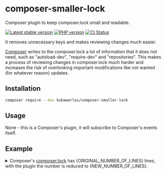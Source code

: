 # composer-smaller-lock

Composer plugin to keep composer.lock small and readable.

[![Latest stable version](https://img.shields.io/packagist/v/kubawerlos/composer-smaller-lock.svg?label=current%20version)](https://packagist.org/packages/kubawerlos/composer-smaller-lock)
[![PHP version](https://img.shields.io/packagist/php-v/kubawerlos/composer-smaller-lock.svg)](https://php.net)
[![CI Status](https://github.com/kubawerlos/composer-smaller-lock/workflows/CI/badge.svg?branch=main&event=push)](https://github.com/kubawerlos/composer-smaller-lock/actions)

It removes unnecessary keys and makes reviewing changes much easier.

[Composer](https://getcomposer.org) writes to the composer.lock a lot of information that it does not need, such as "autoload-dev", "require-dev" and "repositories".
This makes a process of reviewing changes in composer.lock much harder and increases the risk of overlooking important modifications like not wanted (for whatever reason) updates.

## Installation
```bash
composer require --dev kubawerlos/composer-smaller-lock
```

## Usage
None - this is a Composer's plugin, it will subscribe to Composer's events itself.

## Example
<details>
    <summary>Composer's <a href='https://github.com/composer/composer/blob/{COMPOSER_VERSION}/composer.lock'>composer.lock</a> has {ORIGINAL_NUMBER_OF_LINES} lines, with the plugin the number is reduced to {NEW_NUMBER_OF_LINES}.</summary>

```diff
{COMPOSER_LOCK_DIFF}
```
</details>
